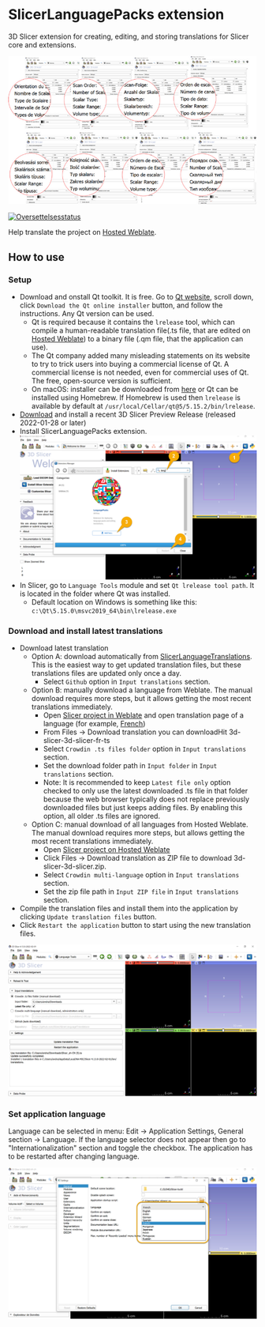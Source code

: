 # SlicerLanguagePacks extension

3D Slicer extension for creating, editing, and storing translations for Slicer core and extensions.

![](Docs/ExampleTranslations.png)

<a href="https://hosted.weblate.org/engage/3d-slicer/">
<img src="https://hosted.weblate.org/widgets/3d-slicer/-/horizontal-auto.svg" alt="Oversettelsesstatus" />
</a>

Help translate the project on [Hosted Weblate](https://hosted.weblate.org/engage/3d-slicer/).

## How to use

### Setup

- Download and onstall Qt toolkit. It is free. Go to [Qt website](https://www.qt.io/download-open-source), scroll down, click `Download the Qt online installer` button, and follow the instructions. Any Qt version can be used.
  - Qt is required because it contains the `lrelease` tool, which can compile a human-readable translation file(.ts file, that are edited on [Hosted Weblate](https://hosted.weblate.org/project/3d-slicer)) to a binary file (.qm file, that the application can use).
  - The Qt company added many misleading statements on its website to try to trick users into buying a commercial license of Qt.
  A commercial license is not needed, even for commercial uses of Qt. The free, open-source version is sufficient.
  - On macOS: installer can be downloaded from [here](https://download.qt.io/official_releases/online_installers/qt-unified-mac-x64-online.dmg) or Qt can be installed using Homebrew. If Homebrew is used then `lrelease` is available by default at `/usr/local/Cellar/qt@5/5.15.2/bin/lrelease`.
- [Download](https://download.slicer.org) and install a recent 3D Slicer Preview Release (released 2022-01-28 or later)
- Install SlicerLanguagePacks extension.
  ![](Docs/ExtensionInstall.png)
- In Slicer, go to `Language Tools` module and set `Qt lrelease tool path`. It is located in the folder where Qt was installed.
  - Default location on Windows is something like this: `c:\Qt\5.15.0\msvc2019_64\bin\lrelease.exe`

### Download and install latest translations

- Download latest translation
  - Option A: download automatically from [SlicerLanguageTranslations](https://github.com/Slicer/SlicerLanguageTranslations). This is the easiest way to get updated translation files, but these translations files are updated only once a day.
    - Select `Github` option in `Input translations` section.
  - Option B: manually download a language from Weblate. The manual download requires more steps, but it allows getting the most recent translations immediately.
    - Open [Slicer project in Weblate](https://hosted.weblate.org/project/3d-slicer) and open translation page of a language (for example, [French](https://hosted.weblate.org/projects/3d-slicer/3d-slicer/fr/))
    - From Files → Download translation you can downloadHit 3d-slicer-3d-slicer-fr-ts
    - Select `Crowdin .ts files folder` option in `Input translations` section.
    - Set the download folder path in `Input folder` in `Input translations` section.
    - Note: It is recommended to keep `Latest file only` option checked to only use the latest downloaded .ts file in that folder because the web browser typically does not replace previously downloaded files but just keeps adding files. By enabling this option, all older .ts files are ignored.
  - Option C: manual download of all languages from Hosted Weblate. The manual download requires more steps, but allows getting the most recent translations immediately.
    - Open [Slicer project on Hosted Weblate](https://hosted.weblate.org/project/3d-slicer)
    - Click Files → Download translation as ZIP file to download 3d-slicer-3d-slicer.zip.
    - Select `Crowdin multi-language` option in `Input translations` section.
    - Set the zip file path in `Input ZIP file` in `Input translations` section.
- Compile the translation files and install them into the application by clicking `Update translation files` button.
- Click `Restart the application` button to start using the new translation files.

![](Docs/LanguageTools.png)

### Set application language

Language can be selected in menu: Edit -> Application Settings, General section -> Language. If the language selector does not appear then go to "Internationalization" section and toggle the checkbox. The application has to be restarted after changing language.

![](Docs/LanguageSelector.png)
